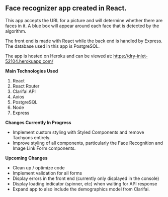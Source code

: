 ## Face recognizer app created in React.

This app accepts the URL for a picture and will determine whether there are faces in it. A blue box will appear around each face that is detected by the algorithm.

The front end is made with React while the back end is handled by Express. The database used in this app is PostgreSQL.

The app is hosted on Heroku and can be viewed at: https://dry-inlet-52104.herokuapp.com/

**Main Technologies Used**
1. React
2. React Router
3. Clarifai API
4. Axios
5. PostgreSQL
6. Node
7. Express

**Changes Currently In Progress**
* Implement custom styling with Styled Components and remove Tachyons entirely.
* Improve styling of all components, particularly the Face Recognition and Image Link Form components.

**Upcoming Changes**
* Clean up / optimize code
* Implement validation for all forms
* Display errors in the front end (currently only displayed in the console)
* Display loading indicator (spinner, etc) when waiting for API response
* Expand app to also include the demographics model from Clarifai.